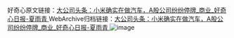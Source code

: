 好奇心原文链接：[大公司头条：小米确实在做汽车，A股公司纷纷停牌_商业_好奇心日报-夏雨青 ](https://www.qdaily.com/articles/11793.html)
WebArchive归档链接：[大公司头条：小米确实在做汽车，A股公司纷纷停牌_商业_好奇心日报-夏雨青 ](http://web.archive.org/web/20190623171058/https://www.qdaily.com/articles/11793.html)
![image](http://ww3.sinaimg.cn/large/007d5XDply1g3wand8t8wj30u0327b29)